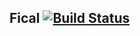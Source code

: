 ## Fical [![Build Status](https://magnum.travis-ci.com/balanced-cookbooks/ansible-fical.svg?token=ykTaJtscxcuMJxYq2Nt5&branch=master)](https://magnum.travis-ci.com/balanced-cookbooks/ansible-fical)
